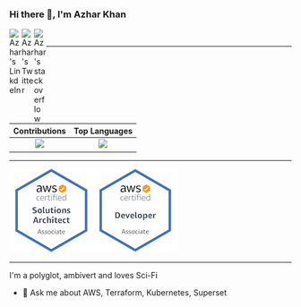 ### Hi there 👋, I'm Azhar Khan

<!--
**azhar22k/azhar22k** is a ✨ _special_ ✨ repository because its `README.md` (this file) appears on your GitHub profile.

Here are some ideas to get you started:

- 🔭 I’m currently working on AWS, Terraform
- 🌱 I’m currently learning ...
- 👯 I’m looking to collaborate on ...
- 🤔 I’m looking for help with ...
- 💬 Ask me about ...
- 📫 How to reach me: ...
- 😄 Pronouns: ...
- ⚡ Fun fact: ...
-->
<a href="https://www.linkedin.com/in/azhar22k/" target="_blank">
  <img align="left" alt="Azhar's LinkdeIn" width="22px" src="https://cdn.jsdelivr.net/npm/simple-icons@v3/icons/linkedin.svg" />
</a>
<a href="https://twitter.com/azhar22k/" target="_blank">
  <img align="left" alt="Azhar's Twitter" width="22px" src="https://cdn.jsdelivr.net/npm/simple-icons@v3/icons/twitter.svg" />
</a>
<a href="https://stackoverflow.com/users/6426237/azhar22kb" target="_blank">
  <img align="left" alt="Azhar's stackoverflow" width="22px" src="https://cdn.jsdelivr.net/npm/simple-icons@v3/icons/stackoverflow.svg" />
</a>

<br>
<hr>

Contributions             |  Top Languages
:-------------------------:|:-------------------------:
![](https://github-readme-stats.vercel.app/api?username=azhar22k&show_icons=true&count_private=true&bg_color=30,e96443,904e95&title_color=fff&text_color=fff)  |  ![](https://github-readme-stats.vercel.app/api/top-langs/?username=azhar22k&layout=compact&bg_color=30,e96443,904e95&title_color=fff&text_color=fff)
<hr>
<a href="https://www.youracclaim.com/badges/35d0e149-1a64-454b-b800-ce45435dc418/public_url" target="_blank">
  <img align="left" alt="Solutions Architect Associate " src="aws-certified-solutions-architect-associate (2).png" />
</a>
<a href="https://www.youracclaim.com/badges/4bcbaa97-1fe9-432b-bb1f-378ff7e338a6/public_url" target="_blank">
  <img alt="Developer Associate" src="aws-certified-developer-associate (2).png" />
</a>

<hr>
I'm a polyglot, ambivert and loves Sci-Fi

- 💬 Ask me about AWS, Terraform, Kubernetes, Superset
